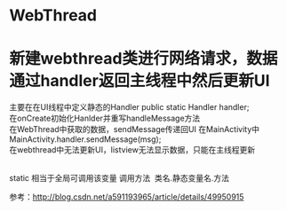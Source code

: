 # WebThread
新建webthread类进行网络请求，数据通过handler返回主线程中然后更新UI
===

主要在在UI线程中定义静态的Handler      public static Handler handler;<br>
在onCreate初始化Hanlder并重写handleMessage方法<br>
在WebThread中获取的数据，sendMessage传递回UI  在MainActivity中  MainActivity.handler.sendMessage(msg);<br>
在webthread中无法更新UI，listview无法显示数据，只能在主线程更新<br>
<br>


static 相当于全局可调用该变量
调用方法  类名.静态变量名.方法

参考：http://blog.csdn.net/a591193965/article/details/49950915<br>
